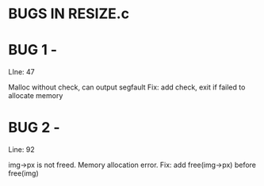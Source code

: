 # BUGS IN RESIZE.c

# BUG 1 -
LIne: 47

Malloc without check, can output segfault
Fix: add check, exit if failed to allocate memory

# BUG 2 -
Line: 92

img->px is not freed. Memory allocation error.
Fix: add free(img->px) before free(img)